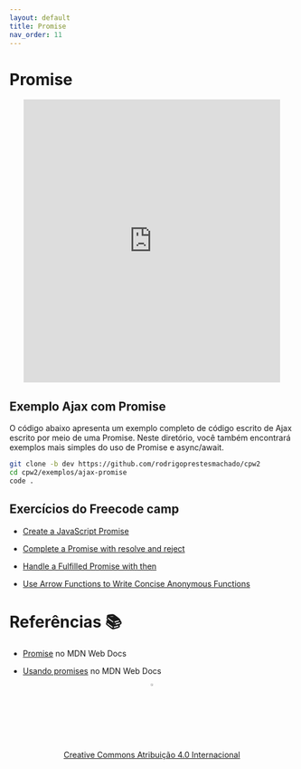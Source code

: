 ```yaml
---
layout: default
title: Promise
nav_order: 11
---
```


# Promise

<center>
<iframe src="https://cpw2.rpmhub.dev/promise/slides/index.html#/" title="Promise" width="90%" height="500" style="border:none;"></iframe>
</center>

## Exemplo Ajax com Promise

O código abaixo apresenta um exemplo completo de código escrito de Ajax escrito por meio de uma Promise. Neste diretório, você também encontrará exemplos mais simples do uso de Promise e async/await.

```sh
git clone -b dev https://github.com/rodrigoprestesmachado/cpw2
cd cpw2/exemplos/ajax-promise
code .
```

## Exercícios do Freecode camp

* [Create a JavaScript Promise](https://www.freecodecamp.org/learn/javascript-algorithms-and-data-structures/es6/create-a-javascript-promise)

* [Complete a Promise with resolve and reject](https://www.freecodecamp.org/learn/javascript-algorithms-and-data-structures/es6/complete-a-promise-with-resolve-and-reject)

* [Handle a Fulfilled Promise with then](https://www.freecodecamp.org/learn/javascript-algorithms-and-data-structures/es6/handle-a-fulfilled-promise-with-then)

* [Use Arrow Functions to Write Concise Anonymous Functions](https://www.freecodecamp.org/learn/javascript-algorithms-and-data-structures/es6/use-arrow-functions-to-write-concise-anonymous-functions)

# Referências 📚

* [Promise](https://developer.mozilla.org/pt-BR/docs/Web/JavaScript/Reference/Global_Objects/Promise) no MDN Web Docs

* [Usando promises](https://developer.mozilla.org/pt-BR/docs/Web/JavaScript/Guide/Using_promises) no MDN Web Docs

<center>
<a href="https://github.com/rodrigoprestesmachado" target="blanck"><img src="../imgs/logo.png" alt="Rodrigo Prestes Machado" width="3%" height="3%" border=0 style="border:0; text-decoration:none; outline:none"></a><br/>
<a rel="license" href="http://creativecommons.org/licenses/by/4.0/">Creative Commons Atribuição 4.0 Internacional</a>
